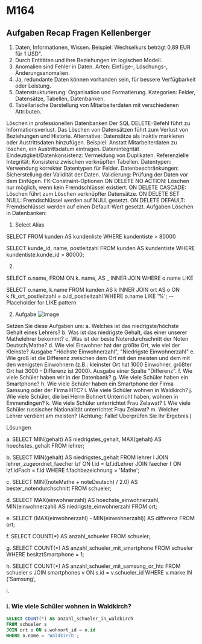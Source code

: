 # M164

## Aufgaben Recap Fragen Kellenberger


1. Daten, Informationen, Wissen. Beispiel: Wechselkurs beträgt 0,89 EUR für 1 USD".
2. Durch Entitäten und ihre Beziehungen im logischen Modell.
3. Anomalien sind Fehler in Daten. Arten: Einfüge-, Löschungs-, Änderungsanomalien.
4. Ja, redundante Daten können vorhanden sein, für bessere Verfügbarkeit oder Leistung.
5. Datenstrukturierung: Organisation und Formatierung. Kategorien: Felder, Datensätze, Tabellen, Datenbanken.
6. Tabellarische Darstellung von Mitarbeiterdaten mit verschiedenen Attributen.


Löschen in professionellen Datenbanken
Der SQL DELETE-Befehl führt zu Informationsverlust.
Das Löschen von Datensätzen führt zum Verlust von Beziehungen und Historie.
Alternative: Datensätze als inaktiv markieren oder Austrittsdaten hinzufügen.
Beispiel: Anstatt Mitarbeiterdaten zu löschen, ein Austrittsdatum eintragen.
Datenintegrität
Eindeutigkeit/Datenkonsistenz: Vermeidung von Duplikaten.
Referenzielle Integrität: Konsistenz zwischen verknüpften Tabellen.
Datentypen: Verwendung korrekter Datentypen für Felder.
Datenbeschränkungen: Sicherstellung der Validität der Daten.
Validierung: Prüfung der Daten vor dem Einfügen.
FK-Constraint-Optionen
ON DELETE NO ACTION: Löschen nur möglich, wenn kein Fremdschlüssel existiert.
ON DELETE CASCADE: Löschen führt zum Löschen verknüpfter Datensätze.
ON DELETE SET NULL: Fremdschlüssel werden auf NULL gesetzt.
ON DELETE DEFAULT: Fremdschlüssel werden auf einen Default-Wert gesetzt.
Aufgaben
Löschen in Datenbanken:

1. Select Alias

SELECT
FROM kunden AS kundenliste
WHERE kundentiste > 80000

SELECT kunde_id, name, postleitzahl
FROM kunden AS kundentiste
WHERE kundentiste.kunde_id > 80000;

2.

SELECT o.name,
FROM
ON
k. name,
AS
_ INNER JOIN
WHERE o.name LIKE

SELECT o.name, k.name
FROM kunden AS k
INNER JOIN ort AS o
ON k.fk_ort_postleitzahl = o.id_postleitzahl
WHERE o.name LIKE '%';  -- Placeholder for LIKE pattern

2. Aufgabe
   ![image](https://github.com/Jayjay2006Y/M164/assets/169802570/99750fba-cc71-4d55-9818-f3fd3b4264dc)










Setzen Sie diese Aufgaben um:
a.	Welches ist das niedrigste/höchste Gehalt eines Lehrers?
b.	Was ist das niedrigste Gehalt, das einer unserer Mathelehrer bekommt?
c.	Was ist der beste Notendurchschnitt der Noten Deutsch/Mathe?
d.	Wie viel Einwohner hat der größte Ort, wie viel der Kleinste? Ausgabe "Höchste Einwohnerzahl", "Niedrigste Einwohnerzahl"
e.	Wie groß ist die Differenz zwischen dem Ort mit den meisten und dem mit den wenigsten Einwohnern (z.B.: kleinster Ort hat 1000 Einwohner, größter Ort hat 3000 - Differenz ist 2000). Ausgabe einer Spalte "Differenz".
f.	Wie viele Schüler haben wir in der Datenbank?
g.	Wie viele Schüler haben ein Smartphone?
h.	Wie viele Schüler haben ein Smartphone der Firma Samsung oder der Firma HTC?
i.	Wie viele Schüler wohnen in Waldkirch?
j.	Wie viele Schüler, die bei Herrn Bohnert Unterricht haben, wohnen in Emmendingen?
k.	Wie viele Schüler unterrichtet Frau Zelawat?
l.	Wie viele Schüler russischer Nationalität unterrichtet Frau Zelawat?
m.	Welcher Lehrer verdient am meisten? (Achtung: Falle! Überprüfen Sie Ihr Ergebnis.)


Lösungen

a. SELECT MIN(gehalt) AS niedrigstes_gehalt, MAX(gehalt) AS hoechstes_gehalt
FROM lehrer;

b. SELECT MIN(gehalt) AS niedrigstes_gehalt
FROM lehrer l
JOIN lehrer_zugeordnet_faecher lzf ON l.id = lzf.idLehrer
JOIN faecher f ON lzf.idFach = f.id
WHERE f.fachbezeichnung = 'Mathe';

c. SELECT MIN((noteMathe + noteDeutsch) / 2.0) AS bester_notendurchschnitt
FROM schueler;

d. SELECT MAX(einwohnerzahl) AS hoechste_einwohnerzahl, MIN(einwohnerzahl) AS niedrigste_einwohnerzahl
FROM ort;

e. SELECT (MAX(einwohnerzahl) - MIN(einwohnerzahl)) AS differenz
FROM ort;

f. SELECT COUNT(*) AS anzahl_schueler
FROM schueler;

g. SELECT COUNT(*) AS anzahl_schueler_mit_smartphone
FROM schueler
WHERE besitztSmartphone = 1;

h.  SELECT COUNT(*) AS anzahl_schueler_mit_samsung_or_htc
FROM schueler s
JOIN smartphones v ON s.id = v.schueler_id
WHERE v.marke IN ('Samsung',

i. 
### i. Wie viele Schüler wohnen in Waldkirch?

```sql
SELECT COUNT(*) AS anzahl_schueler_in_waldkirch
FROM schueler s
JOIN ort o ON s.wohnort_id = o.id
WHERE o.name = 'Waldkirch';
















